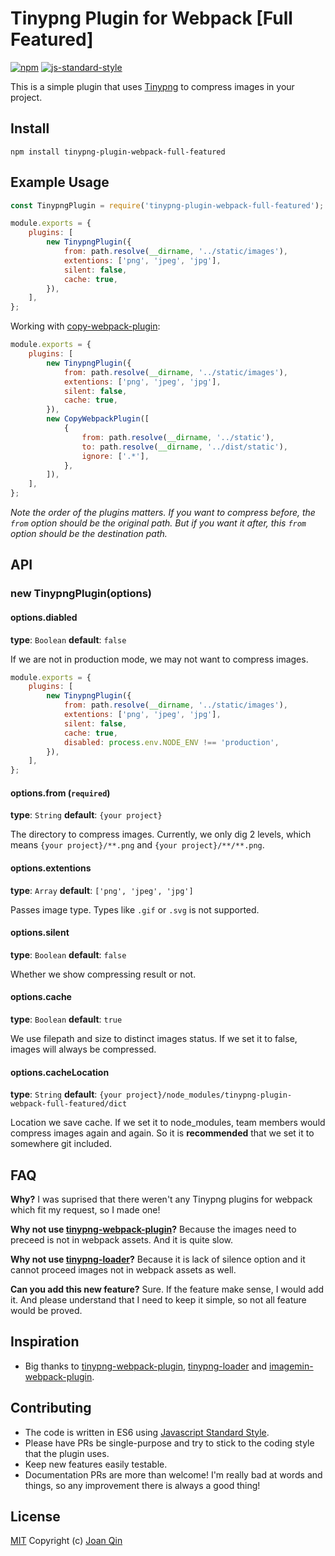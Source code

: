 # Tinypng Plugin for Webpack [Full Featured]

[![npm](https://img.shields.io/npm/v/tinypng-plugin-webpack-full-featured.svg)](https://www.npmjs.com/package/tinypng-plugin-webpack-full-featured)
[![js-standard-style](https://img.shields.io/badge/code%20style-standard-brightgreen.svg)](http://standardjs.com/)

This is a simple plugin that uses [Tinypng](https://tinypng.com/) to compress images in your project.

## Install

`npm install tinypng-plugin-webpack-full-featured`

## Example Usage

```js
const TinypngPlugin = require('tinypng-plugin-webpack-full-featured');

module.exports = {
    plugins: [
        new TinypngPlugin({
            from: path.resolve(__dirname, '../static/images'),
            extentions: ['png', 'jpeg', 'jpg'],
            silent: false,
            cache: true,
        }),
    ],
};
```

Working with [copy-webpack-plugin](https://github.com/kevlened/copy-webpack-plugin):

```js
module.exports = {
    plugins: [
        new TinypngPlugin({
            from: path.resolve(__dirname, '../static/images'),
            extentions: ['png', 'jpeg', 'jpg'],
            silent: false,
            cache: true,
        }),
        new CopyWebpackPlugin([
            {
                from: path.resolve(__dirname, '../static'),
                to: path.resolve(__dirname, '../dist/static'),
                ignore: ['.*'],
            },
        ]),
    ],
};
```

_Note the order of the plugins matters. If you want to compress before, the `from` option should be the original path. But if you want it after, this `from` option should be the destination path._

## API

### new TinypngPlugin(options)

#### options.diabled

**type**: `Boolean`
**default**: `false`

If we are not in production mode, we may not want to compress images.

```js
module.exports = {
    plugins: [
        new TinypngPlugin({
            from: path.resolve(__dirname, '../static/images'),
            extentions: ['png', 'jpeg', 'jpg'],
            silent: false,
            cache: true,
            disabled: process.env.NODE_ENV !== 'production',
        }),
    ],
};
```

#### options.from (`required`)

**type**: `String`
**default**: `{your project}`

The directory to compress images. Currently, we only dig 2 levels, which means `{your project}/**.png` and `{your project}/**/**.png`.

#### options.extentions

**type**: `Array`
**default**: `['png', 'jpeg', 'jpg']`

Passes image type. Types like `.gif` or `.svg` is not supported.

#### options.silent

**type**: `Boolean`
**default**: `false`

Whether we show compressing result or not.

#### options.cache

**type**: `Boolean`
**default**: `true`

We use filepath and size to distinct images status. If we set it to false, images will always be compressed.

#### options.cacheLocation

**type**: `String`
**default**: `{your project}/node_modules/tinypng-plugin-webpack-full-featured/dict`

Location we save cache. If we set it to node_modules, team members would compress images again and again. So it is **recommended** that we set it to somewhere git included.

## FAQ

**Why?**
I was suprised that there weren't any Tinypng plugins for webpack which fit my request, so I made one!

**Why not use [tinypng-webpack-plugin](https://www.npmjs.com/package/tinypng-webpack-plugin)?**
Because the images need to preceed is not in webpack assets. And it is quite slow.

**Why not use [tinypng-loader](https://www.npmjs.com/package/tinypng-loader)?**
Because it is lack of silence option and it cannot proceed images not in webpack assets as well.

**Can you add this new feature?**
Sure. If the feature make sense, I would add it. And please understand that I need to keep it simple, so not all feature would be proved.

## Inspiration

-   Big thanks to [tinypng-webpack-plugin](https://www.npmjs.com/package/tinypng-webpack-plugin), [tinypng-loader](https://www.npmjs.com/package/tinypng-loader) and [imagemin-webpack-plugin](https://github.com/Klathmon/imagemin-webpack-plugin).

## Contributing

-   The code is written in ES6 using [Javascript Standard Style](https://github.com/feross/standard).
-   Please have PRs be single-purpose and try to stick to the coding style that the plugin uses.
-   Keep new features easily testable.
-   Documentation PRs are more than welcome! I'm really bad at words and things, so any improvement there is always a good thing!

## License

[MIT](LICENSE.md) Copyright (c) [Joan Qin](https://github.com/JoJoChilly)
